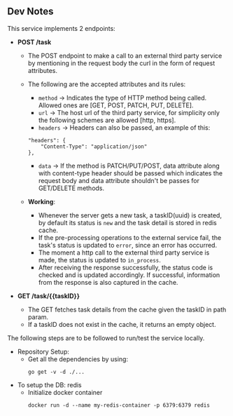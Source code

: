 ## Dev Notes

This service implements 2 endpoints:
* **POST /task**
  * The POST endpoint to make a call to an external third party service by mentioning in the request body the curl in the form of request attributes.
  * The following are the accepted attributes and its rules:
    * `method` -> Indicates the type of HTTP method being called. Allowed ones are [GET, POST, PATCH, PUT, DELETE].
    * `url` -> The host url of the third party service, for simplicity only the following schemes are allowed [http, https].
    * `headers` -> Headers can also be passed, an example of this:
    ```
    "headers": {
        "Content-Type": "application/json"
    },
    ```
    * `data` -> If the method is PATCH/PUT/POST, data attribute along with content-type header should be passed which indicates the request body and data attribute shouldn't be passes for GET/DELETE methods.

  * **Working**:
    * Whenever the server gets a new task, a taskID(uuid) is created, by default its status is `new` and the task detail is stored in redis cache.
    * If the pre-processing operations to the external service fail, the task's status is updated to `error`, since an error has occurred.
    * The moment a http call to the external third party service is made, the status is updated to `in_process`.
    * After receiving the response successfully, the status code is checked and is updated accordingly. If successful, information from the response is also captured in the cache.


* **GET /task/{{taskID}}**
  * The GET fetches task details from the cache given the taskID in path param.
  * If a taskID does not exist in the cache, it returns an empty object.

The following steps are to be followed to run/test the service locally.
- Repository Setup:
    * Get all the dependencies by using:
        ```
        go get -v -d ./...
        ```
- To setup the DB: redis
    - Initialize docker container
      ```shell
      docker run -d --name my-redis-container -p 6379:6379 redis
      ```


